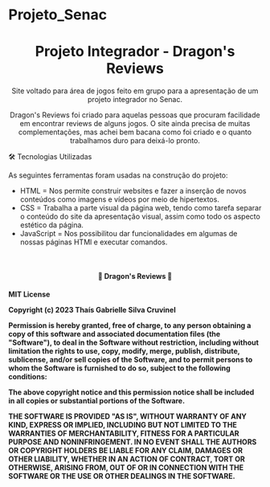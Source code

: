 # Projeto_Senac
<h1 align="center">Projeto Integrador - Dragon's Reviews</h1>

<p align="center">Site voltado para área de jogos feito em grupo para a apresentação de um projeto integrador no Senac.</p>
<p align="center">Dragon's Reviews foi criado para  aquelas pessoas que procuram facilidade em encontrar reviews de alguns jogos. O site ainda precisa de muitas complementações, mas achei bem bacana como foi criado e o quanto trabalhamos duro para deixá-lo pronto.</p>
<p>
🛠 Tecnologias Utilizadas

As seguintes ferramentas foram usadas na construção do projeto:

- HTML = Nos permite construir websites e fazer a inserção de novos conteúdos como imagens e vídeos por meio de hipertextos.
- CSS = Trabalha a parte visual da página web, tendo como tarefa separar o conteúdo do site da apresentação visual, assim como todo os aspecto estético da página.
- JavaScript = Nos possibilitou dar funcionalidades em algumas de nossas páginas HTMl e executar comandos.
</p>
<br>

<h4 align="center">
🐲 Dragon's Reviews 🐉
</h4>
<h4 align="center> 
	🚧 Em construção... 🚧
</h4>

<p>
🛠 Tecnologias Utilizadas

As seguintes ferramentas foram usadas na construção do projeto:

- HTML = Nos permite construir websites e fazer a inserção de novos conteúdos como imagens e vídeos por meio de hipertextos.
- CSS = Trabalha a parte visual da página web, tendo como tarefa separar o conteúdo do site da apresentação visual, assim como todo os aspecto estético da página.
- JavaScript = Nos possibilitou dar funcionalidades em algumas de nossas páginas HTMl e executar comandos.
</p>
<br>
<p align="center> 
  
MIT License

Copyright (c) 2023 Thaís Gabrielle Silva Cruvinel

Permission is hereby granted, free of charge, to any person obtaining a copy
of this software and associated documentation files (the "Software"), to deal
in the Software without restriction, including without limitation the rights
to use, copy, modify, merge, publish, distribute, sublicense, and/or sell
copies of the Software, and to permit persons to whom the Software is
furnished to do so, subject to the following conditions:

The above copyright notice and this permission notice shall be included in all
copies or substantial portions of the Software.

THE SOFTWARE IS PROVIDED "AS IS", WITHOUT WARRANTY OF ANY KIND, EXPRESS OR
IMPLIED, INCLUDING BUT NOT LIMITED TO THE WARRANTIES OF MERCHANTABILITY,
FITNESS FOR A PARTICULAR PURPOSE AND NONINFRINGEMENT. IN NO EVENT SHALL THE
AUTHORS OR COPYRIGHT HOLDERS BE LIABLE FOR ANY CLAIM, DAMAGES OR OTHER
LIABILITY, WHETHER IN AN ACTION OF CONTRACT, TORT OR OTHERWISE, ARISING FROM,
OUT OF OR IN CONNECTION WITH THE SOFTWARE OR THE USE OR OTHER DEALINGS IN THE
SOFTWARE.
</p>
